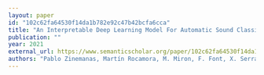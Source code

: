 ```yaml
---
layout: paper
id: "102c62fa64530f14da1b782e92c47b42bcfa6cca"
title: "An Interpretable Deep Learning Model For Automatic Sound Classification"
publication: ""
year: 2021
external_url: https://www.semanticscholar.org/paper/102c62fa64530f14da1b782e92c47b42bcfa6cca
authors: "Pablo Zinemanas, Martín Rocamora, M. Miron, F. Font, X. Serra"
---
```

